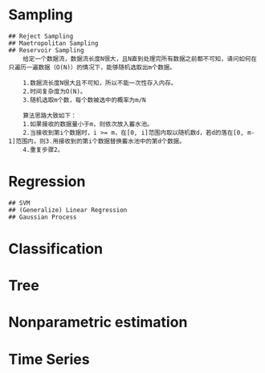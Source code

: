 # Sampling 
    ## Reject Sampling 
    ## Maetropolitan Sampling
    ## Reservoir Sampling
        给定一个数据流，数据流长度N很大，且N直到处理完所有数据之前都不可知，请问如何在只遍历一遍数据（O(N)）的情况下，能够随机选取出m个数据。

        1.数据流长度N很大且不可知，所以不能一次性存入内存。
        2.时间复杂度为O(N)。
        3.随机选取m个数，每个数被选中的概率为m/N

        算法思路大致如下：
        1.如果接收的数据量小于m，则依次放入蓄水池。
        2.当接收到第i个数据时，i >= m，在[0, i]范围内取以随机数d，若d的落在[0, m-1]范围内，则3.用接收到的第i个数据替换蓄水池中的第d个数据。
        4.重复步骤2。






# Regression
    ## SVM
    ## (Generalize) Linear Regression
    ## Gaussian Process


# Classification

# Tree

# Nonparametric estimation

# Time Series


